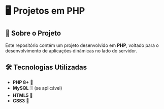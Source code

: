 # 🖥️ Projetos em PHP  

## 📌 Sobre o Projeto  
Este repositório contém um projeto desenvolvido em **PHP**, voltado para o desenvolvimento de aplicações dinâmicas no lado do servidor.  

## 🛠️ Tecnologias Utilizadas  
- **PHP 8+** 🐘  
- **MySQL** 🗄️ (se aplicável)  
- **HTML5** 📄  
- **CSS3** 🎨  
